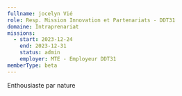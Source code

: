 ```yaml
---
fullname: jocelyn Vié
role: Resp. Mission Innovation et Partenariats - DDT31
domaine: Intraprenariat
missions:
  - start: 2023-12-24
    end: 2023-12-31
    status: admin
    employer: MTE - Employeur DDT31
memberType: beta
---
```

Enthousiaste par nature